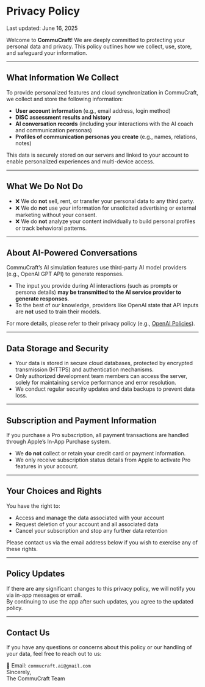 # Privacy Policy  
Last updated: June 16, 2025  

Welcome to **CommuCraft**! We are deeply committed to protecting your personal data and privacy. This policy outlines how we collect, use, store, and safeguard your information.

---

## What Information We Collect

To provide personalized features and cloud synchronization in CommuCraft, we collect and store the following information:

- **User account information** (e.g., email address, login method)  
- **DISC assessment results and history**  
- **AI conversation records** (including your interactions with the AI coach and communication personas)  
- **Profiles of communication personas you create** (e.g., names, relations, notes)

This data is securely stored on our servers and linked to your account to enable personalized experiences and multi-device access.

---

## What We Do **Not** Do

- ❌ We do **not** sell, rent, or transfer your personal data to any third party.  
- ❌ We do **not** use your information for unsolicited advertising or external marketing without your consent.  
- ❌ We do **not** analyze your content individually to build personal profiles or track behavioral patterns.

---

## About AI-Powered Conversations

CommuCraft’s AI simulation features use third-party AI model providers (e.g., OpenAI GPT API) to generate responses.

- The input you provide during AI interactions (such as prompts or persona details) **may be transmitted to the AI service provider to generate responses**.  
- To the best of our knowledge, providers like OpenAI state that API inputs are **not** used to train their models.

For more details, please refer to their privacy policy (e.g., [OpenAI Policies](https://openai.com/security-and-privacy/)).

---

## Data Storage and Security

- Your data is stored in secure cloud databases, protected by encrypted transmission (HTTPS) and authentication mechanisms.  
- Only authorized development team members can access the server, solely for maintaining service performance and error resolution.  
- We conduct regular security updates and data backups to prevent data loss.

---

## Subscription and Payment Information

If you purchase a Pro subscription, all payment transactions are handled through Apple’s In-App Purchase system.

- We **do not** collect or retain your credit card or payment information.  
- We only receive subscription status details from Apple to activate Pro features in your account.

---

## Your Choices and Rights

You have the right to:
- Access and manage the data associated with your account  
- Request deletion of your account and all associated data  
- Cancel your subscription and stop any further data retention

Please contact us via the email address below if you wish to exercise any of these rights.

---

## Policy Updates

If there are any significant changes to this privacy policy, we will notify you via in-app messages or email.  
By continuing to use the app after such updates, you agree to the updated policy.

---

## Contact Us

If you have any questions or concerns about this policy or our handling of your data, feel free to reach out to us:

📧 Email: `commucraft.ai@gmail.com`  
Sincerely,  
The CommuCraft Team